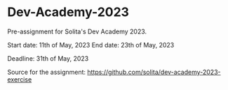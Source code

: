 # Dev-Academy-2023
Pre-assignment for Solita's Dev Academy 2023.

Start date: 11th of May, 2023
End date: 23th of May, 2023

Deadline: 31th of May, 2023

Source for the assignment: https://github.com/solita/dev-academy-2023-exercise
